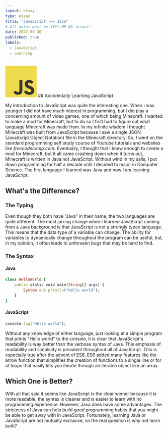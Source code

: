 ```yaml
---
layout: essay
type: essay
title: "JavaScript !== Java"
# All dates must be YYYY-MM-DD format!
date: 2022-08-30
published: true
labels:
  - JavaScript
  - Learning
---
```


<img width="100px" class="rounded float-start pe-4" src="../img/starting-js/JavaScript-logo.png">
## Accidentally Learning JavaScript

My introduction to JavaScript was quite the interesting one. When I was younger I did not have much interest in programming, but I did play a concerning amount of video games, one of which being Minecraft.  I wanted to make a mod for Minecraft, but to do so I first had to figure out what language Minecraft was made from. In my infinite wisdom I thought Minecraft was built from JavaScript because I saw a single JSON (JavaScript Object Notation) file in the Minecraft directory. So, I went on the standard programming self study course of Youtube tutorials and websites like *freecodecamp.com*. Eventually, I thought that I knew enough to create a mod for Minecraft, but it all came crashing down when it turns out, Minecraft is written in Java not JavaScript. Without wind in my sails, I put down programming for half a decade until I decided to major in Computer Science. The first language I learned was Java and now I am learning JavaScript.

## What's the Difference?
### The Typing
Even though they both have "Java" in their name, the two languages are quite different. The most jarring change when I learned JavaScript coming from a Java background  is that JavaScript is not a strongly typed language. This means that the data type of a variable can change. The ability for variables to dynamically change throughout the program can be useful, but, in my opinion, it often leads to unforseen bugs that may be hard to find.

### The Syntax
#### Java
```ruby
class HelloWorld {
    public static void main(String[] args) {
        System.out.println("Hello world");
    }
}

```

#### JavaScript
```ruby
console.log("Hello world");
```
Without any knowledge of either language, just looking at a simple program that prints "Hello world" to the console, it is clear that JavaScript's readability is way better than the verbose syntax of Java. This emphasis of readability and simplicity is prevalent throughout all of JavaScript. This is especially true after the advent of ES6. ES6 added many features like the arrow function that simplifies the creation of functions to a single line or for of loops that easily lets you iterate through an iterable object like an array.

## Which One is Better?
With all that said it seems like JavaScript is the clear winner because it is more readable, the syntax is cleaner and is easier to learn with no programming experience. However, Java does have some advantages. The strictness of Java can help build good programming habits that you might be able to get away with in JavaScript. Fortunately, learning Java or JavaScript are not mutually exclusive, so the real question is why not learn both?
